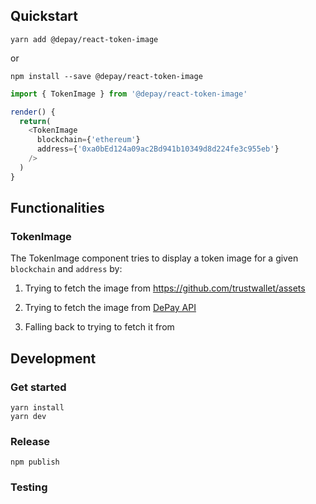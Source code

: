 ## Quickstart

```
yarn add @depay/react-token-image
```

or 

```
npm install --save @depay/react-token-image
```

```javascript
import { TokenImage } from '@depay/react-token-image'

render() {
  return(
    <TokenImage
      blockchain={'ethereum'}
      address={'0xa0bEd124a09ac2Bd941b10349d8d224fe3c955eb'}
    />
  )
}

```

## Functionalities

### TokenImage

The TokenImage component tries to display a token image for a given `blockchain` and `address` by:

1. Trying to fetch the image from https://github.com/trustwallet/assets

2. Trying to fetch the image from [DePay API](https://depay.fi/documentation/api)

3. Falling back to trying to fetch it from 

## Development

### Get started

```
yarn install
yarn dev
```

### Release

```
npm publish
```

### Testing
